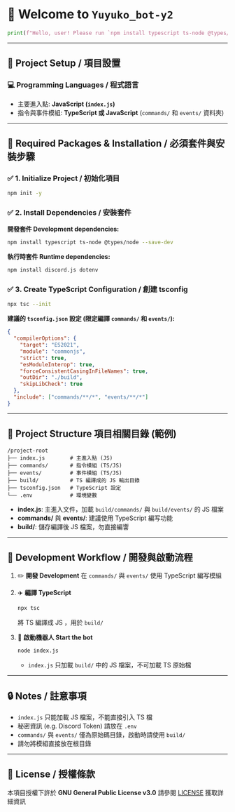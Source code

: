 # 👻 Welcome to `Yuyuko_bot-y2`

```py
print(f"Hello, user! Please run `npm install typescript ts-node @types/node --save-dev` to install the required packages. Get ready to build Yuyuko bot 2nd generation!")
```

---

## 📆 Project Setup / 項目設置

### 💻 Programming Languages / 程式語言

* 主要進入點: **JavaScript (`index.js`)**
* 指令與事件模組: **TypeScript 或 JavaScript** (`commands/` 和 `events/` 資料夾)

---

## 📂 Required Packages & Installation / 必須套件與安裝步驟

### ✅ 1. Initialize Project / 初始化項目

```bash
npm init -y
```

### ✅ 2. Install Dependencies / 安裝套件

**開發套件 Development dependencies:**

```bash
npm install typescript ts-node @types/node --save-dev
```

**執行時套件 Runtime dependencies:**

```bash
npm install discord.js dotenv
```

### ✅ 3. Create TypeScript Configuration / 創建 tsconfig

```bash
npx tsc --init
```

**建議的 `tsconfig.json` 設定 (限定編譯 `commands/` 和 `events/`):**

```json
{
  "compilerOptions": {
    "target": "ES2021",
    "module": "commonjs",
    "strict": true,
    "esModuleInterop": true,
    "forceConsistentCasingInFileNames": true,
    "outDir": "./build",
    "skipLibCheck": true
  },
  "include": ["commands/**/*", "events/**/*"]
}
```

---

## 📁 Project Structure 項目相關目錄 (範例)

```
/project-root
├── index.js        # 主進入點 (JS)
├── commands/       # 指令模組 (TS/JS)
├── events/         # 事件模組 (TS/JS)
├── build/          # TS 編譯成的 JS 輸出目錄
├── tsconfig.json   # TypeScript 設定
└── .env            # 環境變數
```

* **index.js**: 主進入文件，加載 `build/commands/` 與 `build/events/` 的 JS 檔案
* **commands/** 與 **events/**: 建議使用 TypeScript 編写功能
* **build/**: 儲存編譯後 JS 檔案，勿直接編讏

---

## 🚀 Development Workflow / 開發與啟動流程

1. ✏️ **開發 Development**
   在 `commands/` 與 `events/` 使用 TypeScript 編写模組

2. ✈️ **編譯 TypeScript**

   ```bash
   npx tsc
   ```

   將 TS 編譯成 JS ，用於 `build/`

3. 🚀 **啟動機器人 Start the bot**

   ```bash
   node index.js
   ```

   * `index.js` 只加載 `build/` 中的 JS 檔案，不可加載 TS 原始檔

---

## 🔒 Notes / 註意事項

* `index.js` 只能加載 JS 檔案，不能直接引入 TS 檔
* 秘密資訊 (e.g. Discord Token) 請放在 `.env`
* `commands/` 與 `events/` 僅為原始碼目錄，啟動時請使用 `build/`
* 請勿將模組直接放在根目錄

---

## 📄 License / 授權條款

本項目授權下許於 **GNU General Public License v3.0**
請參閱 [LICENSE](./LICENSE) 獲取詳細資訊
